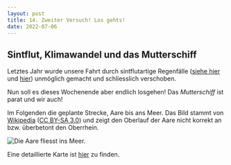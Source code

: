 ```yaml
---
layout: post
title: 14. Zweiter Versuch! Los gehts!
date: 2022-07-06
---
```


## Sintflut, Klimawandel und das Mutterschiff ##

Letztes Jahr wurde unsere Fahrt durch sintflutartige Regenfälle ([siehe hier](https://www.bafu.admin.ch/bafu/de/home/themen/wasser/dossiers/mit-warnungen-vor-ueberschwemmungen-schuetzen.html) und [hier](https://www.bafu.admin.ch/bafu/de/home/themen/wasser/dossiers/hochwasser-juli-2021-intensive-niederschlaege-fuehrten-verbreitet-zu-ueberschwemmungen.html)) unmöglich gemacht und schliesslich verschoben.

Nun soll es dieses Wochenende aber endlich losgehen! Das _Mutterschiff_ ist parat und wir auch!

Im Folgenden die geplante Strecke, Aare bis ans Meer. Das Bild stammt von [Wikipedia](https://de.m.wikipedia.org/wiki/Rhein#/media/Datei%3ARhein-Karte2.png) ([CC BY-SA 3.0](https://creativecommons.org/licenses/by-sa/3.0/deed.en)) und zeigt den Oberlauf der Aare nicht korrekt an bzw. überbetont den Oberrhein.

![Die Aare fliesst ins Meer.](https://upload.wikimedia.org/wikipedia/commons/thumb/2/29/Rhein-Karte2.png/570px-Rhein-Karte2.png) 

Eine detaillierte Karte ist [hier](https://upload.wikimedia.org/wikipedia/commons/5/53/Flusssystemkarte_Rhein_02.jpg) zu finden.
